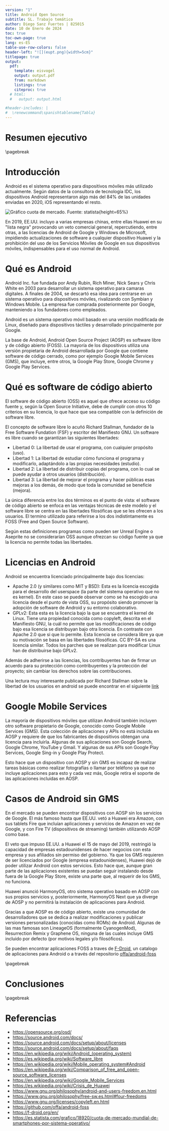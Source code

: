 ```yaml
---
version: "1"
title: Android Open Source
subtitle: SL. Trabajo temático
author: Diego Sanz Fuertes | 825015
date: 10 de Enero de 2024
toc: true
toc-own-page: true
lang: es-ES
table-use-row-colors: false
header-left: "![](eupt.png){width=5cm}"
titlepage: true
output:
  pdf:
    template: eisvogel
    output: output.pdf
    from: markdown
    listings: true
    citeproc: true
  # html:
  #   output: output.html

#header-includes: |
#  \renewcommand\spanishtablename{Tabla}
---
```


# Resumen ejecutivo

\pagebreak


# Introducción

Android es el sistema operativo para dispositivos móviles más utilizado actualmente. Según datos de la consultora de tecnología IDC, los dispositivos Android representaron algo más del 84% de las unidades enviadas en 2020, iOS representando el resto.

![Gráfico cuota de mercado. Fuente: statista](grafico_cuota_mercado.png){height=65%}

En 2019, EE.UU. incluyo a varias empresas chinas, entre ellas Huawei en su "lista negra" provocando un veto comercial general, repercutiendo, entre otras, a las licencias de Android de Google y Windows de Microsoft, impidiendo actualizaciones de software a cualquier dispositivo Huawei y la prohibición del uso de los Servicios Móviles de Google en sus dispositivos móviles, indispensables para el uso normal de Android.

# Qué es Android

Android Inc. fue fundada por Andy Rubin, Rich Miner, Nick Sears y Chris White en 2003 para desarrollar un sistema operativo para camaras digitales. A finales de 2004, se descartó esa idea para centrarse en un sistema operativo para dispositivos móviles, rivalizando con Symbian y Windows Mobile. La empresa fue comprada posteriormente por Google, manteniendo a los fundadores como empleados.

Android es un sistema operativo móvil basado en una versión modificada de Linux, diseñado para dispositivos táctiles y desarrollado principalmente por Google. 

La base de Android, Android Open Source Project (AOSP) es software libre y de código abierto (FOSS). La mayoría de los dispositivos utiliza una versión propietaria de Android desarrollada por Google que contiene software de código cerrado, como por ejemplo Google Mobile Services (GMS), que incluye, entre otros, la Google Play Store, Google Chrome y Google Play Services.

# Qué es software de código abierto

El software de código abierto (OSS) es aquel que ofrece acceso su código fuente y, según la Open Source Initiative, debe de cumplir con otros 10 criterios en su licencia, lo que hace que sea compatible con la definición de software libre.

El concepto de software libre lo acuñó Richard Stallman, fundador de la Free Software Fundation (FSF) y escritor del Manifiesto GNU. Un software es libre cuando se garantizan las siguientes libertades:

- Libertad 0: La libertad de usar el programa, con cualquier propósito (uso).
- Libertad 1: La libertad de estudiar cómo funciona el programa y modificarlo, adaptándolo a las propias necesidades (estudio).
- Libertad 2: La libertad de distribuir copias del programa, con lo cual se puede ayudar a otros usuarios (distribución).
- Libertad 3: La libertad de mejorar el programa y hacer públicas esas mejoras a los demás, de modo que toda la comunidad se beneficie (mejora).

La única diferencia entre los dos términos es el punto de vista: el software de código abierto se enfoca en las ventajas técnicas de este modelo y el software libre se centra en las libertades filosóficas que se les ofrecen a los usuarios. El termino utilizado para referirse a los dos indistintamente es FOSS (Free and Open Source Software).

Según estas definiciones programas como pueden ser Unreal Engine o Aseprite no se considerarían OSS aunque ofrezcan su código fuente ya que la licencia no permite todas las libertades.

# Licencias en Android

Android se encuentra licenciado principalmente bajo dos licencias:

- Apache 2.0 (y similares como MIT y BSD): Esta es la licencia escogida para el desarrollo del userspace (la parte del sistema operativo que no es kernel). En este caso se puede observar como se ha escogido una licencia desde el punto de vista OSS, su propósito siendo promover la adopción de software de Android y su entorno colaborativo. 
- GPLv2: Esta esta es la licencia bajo la que se encuentra el kernel de Linux. Tiene una propiedad conocida como copyleft, descrita en el Manifiesto GNU, la cuál no permite que las modificaciones de código bajo esa licencia se distribuyan bajo otra licencia. En contraste con Apache 2.0 que si que lo permite. Esta licencia se considera libre ya que su motivación se basa en las libertades filosóficas. CC BY-SA es una licencia similar. Todos los parches que se realizan para modificar Linux han de distribuirse bajo GPLv2.

Además de adherirse a las licencias, los contribuyentes han de firmar un acuerdo para su protección como contribuyentes y la protección del proyecto; sin cambiar los derechos sobre las contribuciones.

Una lectura muy interesante publicada por Richard Stallman sobre la libertad de los usuarios en android se puede encontrar en el siguiente [link](https://www.gnu.org/philosophy/android-and-users-freedom.en.html)

# Google Mobile Services

La mayoría de dispositivos móviles que utilizan Android también incluyen otro software propietario de Google, conocido como Google Mobile Services (GMS). Esta colección de aplicaciones y APIs no está incluida en AOSP y requiere de que los fabricantes de dispositivos obtengan una licencia para incluirla. Algunas de sus aplicaciones son Google Search, Google Chrome, YouTube y Gmail. Y algunas de sus APIs son Google Play Services, Google Sing-in y Google Play Protect. 

Esto hace que un dispositivo con AOSP y sin GMS es incapaz de realizar tareas básicas como realizar fotografías o llamar por teléfono ya que no incluye aplicaciones para esto y cada vez más, Google retira el soporte de las aplicaciones incluidas en AOSP. 

#  Casos de Android sin GMS

En el mercado se pueden encontrar dispositivos con AOSP sin los servicios de Google. El más famoso hasta que EE.UU. vetó a Huawei era Amazon, con sus tablets Fire que incluían aplicaciones y servicios de Amazon en vez de Google, y con Fire TV (dispositivos de streaming) también utilizando AOSP como base.

El veto que impuso EE.UU. a Huawei el 15 de mayo del 2019, restringió la capacidad de empresas estadounidenses de hacer negocios con esta empresa y sus afiliados sin permiso del gobierno. Ya que los GMS requieren de ser licenciados por Google (empresa estadounidenses), Huawei dejó de poder utilizar Android con estos servicios. Esto hace que, aunque gran parte de las aplicaciones existentes se puedan seguir instalando desde fuera de la Google Play Store, existe una parte que, al requerir de los GMS, no funciona. 

Huawei anunció HarmonyOS, otro sistema operativo basado en AOSP con sus propios servicios y, posteriormente, HarmonyOS Next que ya diverge de AOSP y no permitirá la instalación de aplicaciones para Android.

Gracias a que AOSP es de código abierto, existe una comunidad de desarrolladores que se dedica a realizar modificaciones y publicar versiones personalizadas (conocidas como ROMs) de Android. Algunas de las mas famosas son LineageOS (formalmente CyanogenMod), Resurrection Remix y Graphene OS, ninguna de las cuales incluye GMS incluido por defecto (por motivos legales y/o filosóficos).

Se pueden encontrar aplicaciones FOSS a traves de [F-Droid](https://f-droid.org/en/), un catalogo de aplicaciones para Android o a través del repositorio [offa/android-foss](https://github.com/offa/android-foss)

\pagebreak

# Conclusiones

\pagebreak

# Referencias

- https://opensource.org/osd/
- https://source.android.com/docs/
- https://source.android.com/docs/setup/about/licenses
- https://source.android.com/docs/setup/about/faqs
- https://en.wikipedia.org/wiki/Android_(operating_system)
- https://es.wikipedia.org/wiki/Software_libre
- https://en.wikipedia.org/wiki/Mobile_operating_system#Android
- https://en.wikipedia.org/wiki/Comparison_of_free_and_open-source_software_licenses
- https://en.wikipedia.org/wiki/Google_Mobile_Services
- https://es.wikipedia.org/wiki/Crisis_de_Huawei
- https://www.gnu.org/philosophy/android-and-users-freedom.en.html
- https://www.gnu.org/philosophy/free-sw.es.html#four-freedoms
- https://www.gnu.org/licenses/copyleft.en.html
- https://github.com/offa/android-foss
- https://f-droid.org/en/
- https://es.statista.com/grafico/18920/cuota-de-mercado-mundial-de-smartphones-por-sistema-operativo/